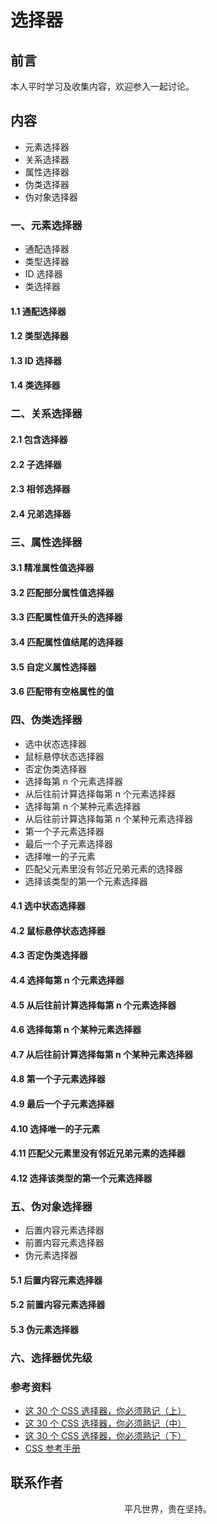 # 选择器

## 前言

本人平时学习及收集内容，欢迎参入一起讨论。

## 内容

- 元素选择器
- 关系选择器
- 属性选择器
- 伪类选择器
- 伪对象选择器

### 一、元素选择器

- 通配选择器
- 类型选择器
- ID 选择器
- 类选择器

#### 1.1 通配选择器

#### 1.2 类型选择器

#### 1.3 ID 选择器

#### 1.4 类选择器

### 二、关系选择器

#### 2.1 包含选择器

#### 2.2 子选择器

#### 2.3 相邻选择器

#### 2.4 兄弟选择器

### 三、属性选择器

#### 3.1 精准属性值选择器

#### 3.2 匹配部分属性值选择器

#### 3.3 匹配属性值开头的选择器

#### 3.4 匹配属性值结尾的选择器

#### 3.5 自定义属性选择器

#### 3.6 匹配带有空格属性的值

### 四、伪类选择器

- 选中状态选择器
- 鼠标悬停状态选择器
- 否定伪类选择器
- 选择每第 n 个元素选择器
- 从后往前计算选择每第 n 个元素选择器
- 选择每第 n 个某种元素选择器
- 从后往前计算选择每第 n 个某种元素选择器
- 第一个子元素选择器
- 最后一个子元素选择器
- 选择唯一的子元素
- 匹配父元素里没有邻近兄弟元素的选择器
- 选择该类型的第一个元素选择器

#### 4.1 选中状态选择器

#### 4.2 鼠标悬停状态选择器

#### 4.3 否定伪类选择器

#### 4.4 选择每第 n 个元素选择器

#### 4.5 从后往前计算选择每第 n 个元素选择器

#### 4.6 选择每第 n 个某种元素选择器

#### 4.7 从后往前计算选择每第 n 个某种元素选择器

#### 4.8 第一个子元素选择器

#### 4.9 最后一个子元素选择器

#### 4.10 选择唯一的子元素

#### 4.11 匹配父元素里没有邻近兄弟元素的选择器

#### 4.12 选择该类型的第一个元素选择器

### 五、伪对象选择器

- 后置内容元素选择器
- 前置内容元素选择器
- 伪元素选择器

#### 5.1 后置内容元素选择器

#### 5.2 前置内容元素选择器

#### 5.3 伪元素选择器

### 六、选择器优先级

### 参考资料

- [这 30 个 CSS 选择器，你必须熟记（上）](https://mp.weixin.qq.com/s/SGoK-eRb1KwtSN9X81SXzw)
- [这 30 个 CSS 选择器，你必须熟记（中）](https://mp.weixin.qq.com/s/-MXNffO2rRoksyRjDb8hdA)
- [这 30 个 CSS 选择器，你必须熟记（下）](https://mp.weixin.qq.com/s/ngdGJ-qzbLDqt0Mj9rPq4w)
- [CSS 参考手册](http://css.doyoe.com/)

## 联系作者

<div align="center">
    <p>
        平凡世界，贵在坚持。
    </p>
    <img :src="$withBase('/about/contact.png')" />
</div>
